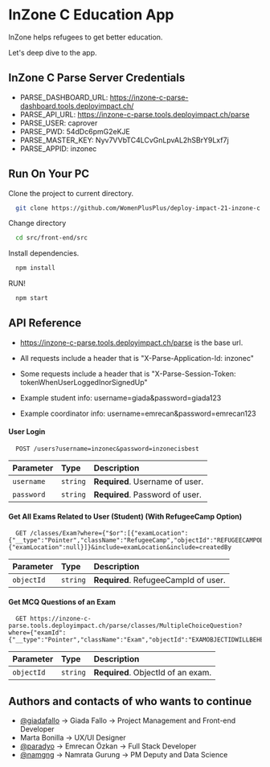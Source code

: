 
# InZone C Education App

InZone helps refugees to get better education.

Let's deep dive to the app.

## InZone C Parse Server Credentials

* PARSE_DASHBOARD_URL: https://inzone-c-parse-dashboard.tools.deployimpact.ch/
* PARSE_API_URL:  https://inzone-c-parse.tools.deployimpact.ch/parse
* PARSE_USER: caprover
* PARSE_PWD: 54dDc6pmG2eKJE
* PARSE_MASTER_KEY: Nyv7VVbTC4LCvGnLpvAL2hSBrY9Lxf7j
* PARSE_APPID: inzonec

## Run On Your PC

Clone the project to current directory.

```bash
  git clone https://github.com/WomenPlusPlus/deploy-impact-21-inzone-c.git .
```

Change directory
```bash
  cd src/front-end/src
```

Install dependencies.

```bash
  npm install
```

RUN!

```bash
  npm start
```


## API Reference
* https://inzone-c-parse.tools.deployimpact.ch/parse is the base url.

* All requests include a header that is "X-Parse-Application-Id: inzonec"

* Some requests include a header that is "X-Parse-Session-Token: tokenWhenUserLoggedInorSignedUp"

* Example student info: username=giada&password=giada123

* Example coordinator info: username=emrecan&password=emrecan123

#### User Login

```http
  POST /users?username=inzonec&password=inzonecisbest
```

| Parameter | Type     | Description                |
| :-------- | :------- | :------------------------- |
| `username` | `string` | **Required**. Username of user. |
| `password` | `string` | **Required**. Password of user. |

#### Get All Exams Related to User (Student) (With RefugeeCamp Option)

```http
  GET /classes/Exam?where={"$or":[{"examLocation":{"__type":"Pointer","className":"RefugeeCamp","objectId":"REFUGEECAMPOBJECTIDWILLBEHERE"}},{"examLocation":null}]}&include=examLocation&include=createdBy
```

| Parameter | Type     | Description                |
| :-------- | :------- | :------------------------- |
| `objectId` | `string` | **Required**. RefugeeCampId of user. |

#### Get MCQ Questions of an Exam

```http
  GET https://inzone-c-parse.tools.deployimpact.ch/parse/classes/MultipleChoiceQuestion?where={"examId":{"__type":"Pointer","className":"Exam","objectId":"EXAMOBJECTIDWILLBEHERE"}}
```

| Parameter | Type     | Description                |
| :-------- | :------- | :------------------------- |
| `objectId` | `string` | **Required**. ObjectId of an exam. |


## Authors and contacts of who wants to continue

- [@giadafallo](https://github.com/GiadaFallo) -> Giada Fallo -> Project Management and Front-end Developer
- Marta Bonilla -> UX/UI Designer
- [@paradyo](https://github.com/paradyo) -> Emrecan Özkan -> Full Stack Developer
- [@namgng](https://github.com/namgng) -> Namrata Gurung -> PM Deputy and Data Science
  
